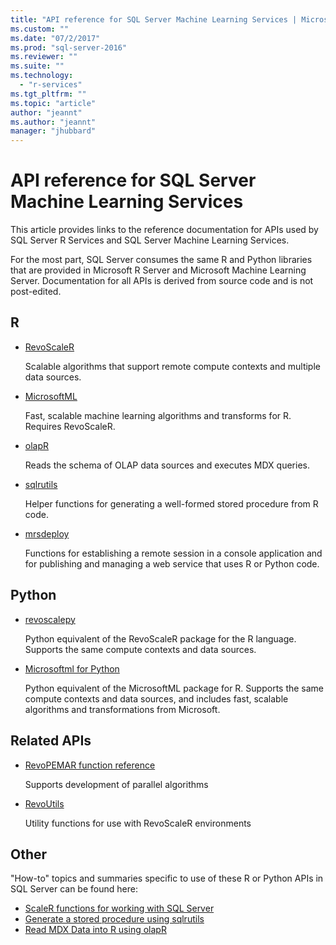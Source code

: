 ```yaml
---
title: "API reference for SQL Server Machine Learning Services | Microsoft Docs"
ms.custom: ""
ms.date: "07/2/2017"
ms.prod: "sql-server-2016"
ms.reviewer: ""
ms.suite: ""
ms.technology: 
  - "r-services"
ms.tgt_pltfrm: ""
ms.topic: "article"
author: "jeannt"
ms.author: "jeannt"
manager: "jhubbard"
---
```


# API reference for SQL Server Machine Learning Services

This article provides links to the reference documentation for APIs used by SQL Server R Services and SQL Server Machine Learning Services.

For the most part, SQL Server consumes the same R and Python libraries that are provided in Microsoft R Server and Microsoft Machine Learning Server. Documentation for all APIs is derived from source code and is not post-edited. 

## R

+ [RevoScaleR](https://docs.microsoft.com/r-server/r-reference/revoscaler/revoscaler)

    Scalable algorithms that support remote compute contexts and multiple data sources.

+ [MicrosoftML](https://docs.microsoft.com/r-server/r-reference/microsoftml/microsoftml-package)

    Fast, scalable machine learning algorithms and transforms for R. Requires RevoScaleR.

+ [olapR](https://docs.microsoft.com/r-server/r-reference/olapr/olapr)

   Reads the schema of OLAP data sources and executes MDX queries.

+ [sqlrutils](https://docs.microsoft.com/r-server/r-reference/sqlrutils/sqlrutils)

    Helper functions for generating a well-formed stored procedure from R code.

+ [mrsdeploy](https://docs.microsoft.com/r-server/r-reference/mrsdeploy/mrsdeploy-package)

   Functions for establishing a remote session in a console application and for publishing and managing a web service that uses R or Python code.

## Python

+ [revoscalepy](https://docs.microsoft.com/r-server/python-reference/revoscalepy/revoscalepy-package)

    Python equivalent of the RevoScaleR package for the R language. Supports the same compute contexts and data sources.

+ [Microsoftml for Python](https://docs.microsoft.com/r-server/python-reference/microsoftml/microsoftml-package)

    Python equivalent of the MicrosoftML package for R. Supports the same compute contexts and data sources, and includes fast, scalable algorithms and transformations from Microsoft.

## Related APIs

+ [RevoPEMAR function reference](https://docs.microsoft.com/r-server/r-reference/revopemar/pemar)

    Supports development of parallel algorithms

+ [RevoUtils](https://docs.microsoft.com/r-server/r-reference/revoutils/revoutils)

    Utility functions for use with RevoScaleR environments

## Other

"How-to" topics and summaries specific to use of these R or Python APIs in SQL Server can be found here:

+ [ScaleR functions for working with SQL Server](scaler-functions-for-working-with-sql-server-data.md)
+ [Generate a stored procedure using sqlrutils](generating-an-r-stored-procedure-for-r-code-using-the-sqlrutils-package.md)
+ [Read MDX Data into R using olapR](how-to-create-mdx-queries-using-olapr.md)
